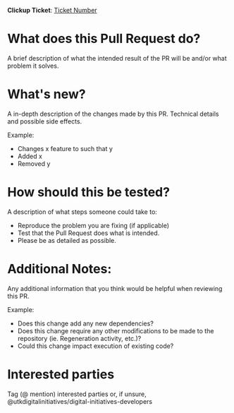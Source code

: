 **Clickup Ticket**: [Ticket Number](link)


# What does this Pull Request do?

A brief description of what the intended result of the PR will be and/or what problem it solves.

# What's new?
A in-depth description of the changes made by this PR. Technical details and possible side effects.

Example:
* Changes x feature to such that y
* Added x
* Removed y

# How should this be tested?

A description of what steps someone could take to:
* Reproduce the problem you are fixing (if applicable)
* Test that the Pull Request does what is intended.
* Please be as detailed as possible.

# Additional Notes:
Any additional information that you think would be helpful when reviewing this PR.

Example:
* Does this change add any new dependencies?
* Does this change require any other modifications to be made to the repository (ie. Regeneration activity, etc.)?
* Could this change impact execution of existing code?

# Interested parties
Tag (@ mention) interested parties or, if unsure, @utkdigitalinitiatives/digital-initiatives-developers
